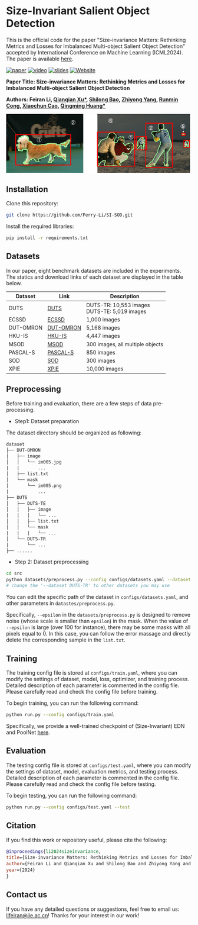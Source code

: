 # Size-Invariant Salient Object Detection

This is the official code for the paper "Size-invariance Matters: Rethinking Metrics and Losses for Imbalanced Multi-object Salient Object Detection" accepted by International Conference on Machine Learning (ICML2024). The paper is available [here](https://arxiv.org/abs/2405.09782).

[![paper](https://img.shields.io/badge/arXiv-Paper-<COLOR>.svg)](https://arxiv.org/abs/2405.09782) [![video](https://img.shields.io/badge/Video-Presentation-F9D371)](https://github.com/Ferry-Li/SI-SOD) [![slides](https://img.shields.io/badge/Presentation-Slides-B762C1)](https://github.com/Ferry-Li/SI-SOD) [![Website](https://img.shields.io/badge/Project-Website-87CEEB)](https://ferry-li.github.io/SI_SOD/)

**Paper Title: Size-invariance Matters: Rethinking Metrics and Losses for Imbalanced Multi-object Salient Object Detection**

**Authors: Feiran Li,  [Qianqian Xu*](https://qianqianxu010.github.io/), [Shilong Bao](https://statusrank.github.io/), [Zhiyong Yang](https://joshuaas.github.io/), [Runmin Cong](https://rmcong.github.io/), [Xiaochun Cao](https://scst.sysu.edu.cn/members/1401493.htm), [Qingming Huang*](https://people.ucas.ac.cn/~qmhuang)**   	

![image-20240522134358205](figs/sketch.png)



## Installation

Clone this repository:

```bash
git clone https://github.com/Ferry-Li/SI-SOD.git
```

Install the required libraries:

```bash
pip install -r requirements.txt
```

## Datasets

In our paper, eight benchmark datasets are included in the experiments. The statics and download links of each dataset are displayed in the table below.

| Dataset   | Link                                                         | Description                                       |
| --------- | ------------------------------------------------------------ | ------------------------------------------------- |
| DUTS      | [DUTS](http://saliencydetection.net/duts/)                   | DUTS-TR: 10,553 images<br />DUTS-TE: 5,019 images |
| ECSSD     | [ECSSD](https://www.cse.cuhk.edu.hk/leojia/projects/hsaliency/dataset.html) | 1,000 images                                      |
| DUT-OMRON | [DUT-OMRON](http://saliencydetection.net/dut-omron/)         | 5,168 images                                      |
| HKU-IS    | [HKU-IS](https://i.cs.hku.hk/~yzyu/research/deep_saliency.html) | 4,447 images                                      |
| MSOD      | [MSOD](https://github.com/EricDengbowen/DSLRDNet)            | 300 images, all multiple objects                  |
| PASCAL-S  | [PASCAL-S](https://drive.google.com/file/d/1Gdn91GN2UeVrFS-pvfqMY_lJEKc6Z7Qg/view?usp=sharing) | 850 images                                        |
| SOD       | [SOD](https://www.elderlab.yorku.ca/resources/salient-objects-dataset-sod/) | 300 images                                        |
| XPIE      | [XPIE](http://cvteam.net/projects/CVPR17-ELE/ELE.html)       | 10,000 images                                     |

## Preprocessing

Before training and evaluation, there are a few steps of data pre-processing.

- Step1: Dataset preparation

The dataset directory should be organized as following:

```
dataset
├── DUT-OMRON
│   ├── image
│   │   └── im005.jpg
|   |		...
│   ├── list.txt
│   └── mask
│       └── im005.png
|			...
├── DUTS
│   ├── DUTS-TE
│   │   ├── image
|	|	|	└── ...	
│   │   ├── list.txt
│   │   └── mask
|	|	|	└── ...
│   └── DUTS-TR
|		└── ...
├── ......
```

- Step 2: Dataset preprocessing

```bash
cd src
python datasets/preprocess.py --config configs/datasets.yaml --dataset DUTS-TR
# change the '--dataset DUTS-TR' to other datasets you may use
```

You can edit the specific path of the dataset in `configs/datasets.yaml`, and other parameters in `datastes/preprocess.py`.

Specifically, `--epsilon` in the `datasets/preprocess.py` is designed to remove noise (whose scale is smaller than `epsilon`) in the mask. When the value of `--epsilon` is large (over 100 for instance), there may be some masks with all pixels equal to 0. In this case, you can follow the error massage and directly delete the corresponding sample in the `list.txt`.

## Training

The training config file is stored at `configs/train.yaml`, where you can modify the settings of dataset, model, loss, optimizer, and training process. Detailed description of each parameter is commented in the config file. Please carefully read and check the config file before training.

To begin training, you can run the following command:

```bash
python run.py --config configs/train.yaml
```

Specifically, we provide a well-trained checkpoint of (Size-Invariant) EDN and PoolNet [here](https://drive.google.com/drive/folders/1kBqlebAvq4heO5A-Lve5UJQpDd6Oiy0d?usp=sharing).

## Evaluation

The testing config file is stored at `configs/test.yaml`, where you can modify the settings of dataset, model, evaluation metrics, and testing process. Detailed description of each parameter is commented in the config file. Please carefully read and check the config file before testing.

To begin testing, you can run the following command:

```bash
python run.py --config configs/test.yaml --test
```

## Citation

If you find this work or repository useful, please cite the following:

```bib
@inproceedings{li2024sizeinvariance,
title={Size-invariance Matters: Rethinking Metrics and Losses for Imbalanced Multi-object Salient Object Detection}, 
author={Feiran Li and Qianqian Xu and Shilong Bao and Zhiyong Yang and Runmin Cong and Xiaochun Cao and Qingming Huang},booktitle={The Forty-first International Conference on Machine Learning},
year={2024}
}
```

## Contact us

If you have any detailed questions or suggestions, feel free to email us: lifeiran@iie.ac.cn! Thanks for your interest in our work!
